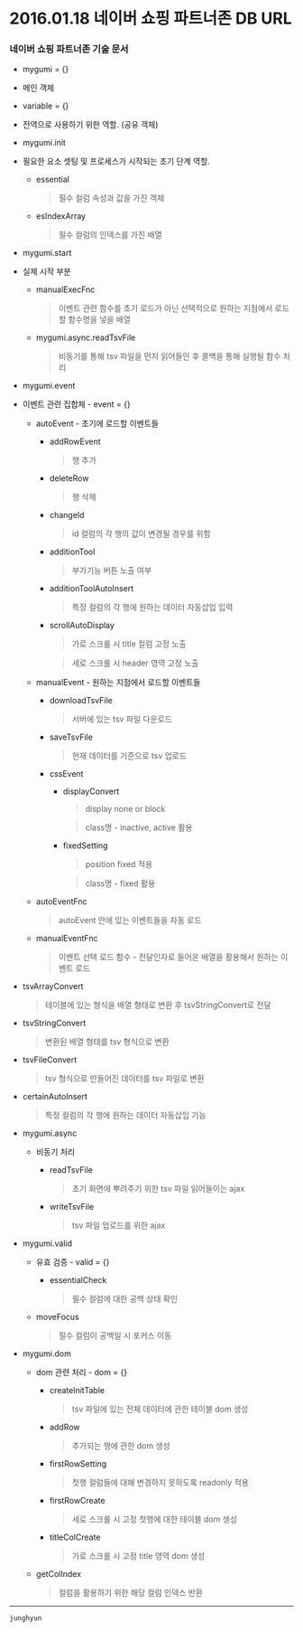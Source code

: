 # 2016.01.18 네이버 쇼핑 파트너존 DB URL

### 네이버 쇼핑 파트너존 기술 문서

* mygumi = {}
 * 메인 객체

* variable = {}
 * 전역으로 사용하기 위한 역할. (공유 객체)

* mygumi.init

 * 필요한 요소 셋팅 및 프로세스가 시작되는 초기 단계 역할.

   * essential

     > 필수 컬럼 속성과 값을 가진 객체

   * esIndexArray

     > 필수 컬럼의 인덱스를 가진 배열

* mygumi.start

 * 실제 시작 부분

   * manualExecFnc

     > 이벤트 관련 함수를 초기 로드가 아닌 선택적으로 원하는 지점에서 로드할 함수명을 넣을 배열

   * mygumi.async.readTsvFile

     > 비동기를 통해 tsv 파일을 먼저 읽어들인 후 콜백을 통해 실행될 함수 처리

* mygumi.event

 * 이벤트 관련 집합체 - event = {}

   * autoEvent - 초기에 로드할 이벤트들

     * addRowEvent

       > 행 추가

     * deleteRow

       > 행 삭제

     * changeId

       > id 컬럼의 각 행의 값이 변경될 경우를 위함

     * additionTool

       > 부가기능 버튼 노출 여부

     * additionToolAutoInsert

       > 특정 컬럼의 각 행에 원하는 데이터 자동삽입 입력

     * scrollAutoDisplay

       > 가로 스크롤 시 title 컬럼 고정 노출
       
       > 세로 스크롤 시 header 영역 고정 노출

   * manualEvent - 원하는 지점에서 로드할 이벤트들

     * downloadTsvFile

       > 서버에 있는 tsv 파일 다운로드

     * saveTsvFile

       > 현재 데이터를 기준으로 tsv 업로드

     * cssEvent

       * displayConvert

         > display none or block
         
         > class명 - inactive, active 활용

       * fixedSetting

         > position fixed 적용
         
         > class명 - fixed 활용

   * autoEventFnc

     > autoEvent 안에 있는 이벤트들을 자동 로드

   * manualEventFnc

     > 이벤트 선택 로드 함수 - 전달인자로 들어온 배열을 활용해서 원하는 이벤트 로드

 * tsvArrayConvert

   > 테이블에 있는 형식을 배열 형태로 변환 후 tsvStringConvert로 전달

 * tsvStringConvert

   > 변환된 배열 형태를 tsv 형식으로 변환

 * tsvFileConvert

   > tsv 형식으로 만들어진 데이터를 tsv 파일로 변환

 * certainAutoInsert

   > 특정 컬럼의 각 행에 원하는 데이터 자동삽입 기능

* mygumi.async

  * 비동기 처리

    * readTsvFile

      > 초기 화면에 뿌려주기 위한 tsv 파일 읽어들이는 ajax

    * writeTsvFile

      > tsv 파일 업로드를 위한 ajax

* mygumi.valid

  * 유효 검증 - valid = {}

    * essentialCheck

       > 필수 컬럼에 대한 공백 상태 확인

  * moveFocus

    > 필수 컬럼이 공백일 시 포커스 이동

* mygumi.dom

  * dom 관련 처리 - dom = {}

    * createInitTable

      > tsv 파일에 있는 전체 데이터에 관한 테이블 dom 생성

    * addRow

      > 추가되는 행에 관한 dom 생성

    * firstRowSetting

      > 첫행 컬럼들에 대해 변경하지 못하도록 readonly 적용

    * firstRowCreate

      > 세로 스크롤 시 고정 첫행에 대한 테이블 dom 생성

    * titleColCreate

      > 가로 스크롤 시 고정 title 영역 dom 생성

  * getColIndex

    > 컬럼을 활용하기 위한 해당 컬럼 인덱스 반환

---
`junghyun`

